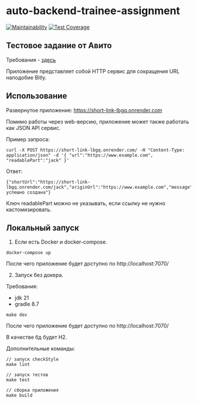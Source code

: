 # auto-backend-trainee-assignment
[![Maintainability](https://api.codeclimate.com/v1/badges/e86c4429a58955cda69a/maintainability)](https://codeclimate.com/github/Grad566/auto-backend-trainee-assignment/maintainability)
[![Test Coverage](https://api.codeclimate.com/v1/badges/e86c4429a58955cda69a/test_coverage)](https://codeclimate.com/github/Grad566/auto-backend-trainee-assignment/test_coverage)

## Тестовое задание от Авито

Требования - [здесь](https://github.com/avito-tech/auto-backend-trainee-assignment?tab=readme-ov-file)

Приложение представляет собой HTTP сервис для сокращения URL наподобие Bitly.

## Использование

Развернутое приложение: https://short-link-lbgq.onrender.com

Помимо работы через web-версию, приложение может также работать как JSON API сервис.

Пример запроса:
```
curl -X POST https://short-link-lbgq.onrender.com/ -H "Content-Type: application/json" -d '{ "url":"https://www.example.com", "readablePart":"jack" }'
```
Ответ:
```
{"shortUrl":"https://short-link-lbgq.onrender.com/jack","originUrl":"https://www.example.com","message":"Ссылка успешно создана"}
```

Ключ readablePart можно не указывать, если ссылку не нужно кастомизировать.

## Локальный запуск

1) Если есть Docker и docker-compose.

```
docker-compose up
```
После чего приложение будет доступно по http://localhost:7070/

2) Запуск без докера.

Требования:
 - jdk 21
 - gradle 8.7

```
make dev
```

После чего приложение будет доступно по http://localhost:7070/

В качестве бд будет H2.

Дополнительные команды:
```
// запуск checkStyle
make lint 

// запуск тестов
make test 

// сборка приложения
make build 
```

